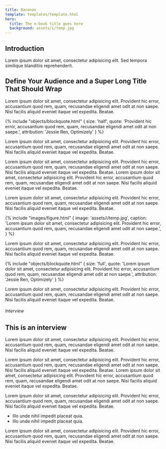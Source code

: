 ```yaml
---
title: Bananas
template: templates/template.html
hero:
  title: The e-book title goes here
  background: assets/i/temp.jpg
---
```


## Introduction

Lorem ipsum dolor sit amet, consectetur adipisicing elit. Sed tempora similique blanditiis reprehenderit.

## Define Your Audience and a Super Long Title That Should Wrap

Lorem ipsum dolor sit amet, consectetur adipisicing elit. Provident hic error, accusantium quod rem, quam, recusandae eligendi amet odit at non saepe. Nisi facilis aliquid eveniet itaque vel expedita. Beatae.

{% include "objects/blockquote.html"
  {
    size: 'half',
    quote: 'Provident hic error, accusantium quod rem, quam, recusandae eligendi amet odit at non saepe.',
    attribution: 'Jessie Ren, Optimizely'
  }
%}

Lorem ipsum dolor sit amet, consectetur adipisicing elit. Provident hic error, accusantium quod rem, quam, recusandae eligendi amet odit at non saepe. Nisi facilis aliquid eveniet itaque vel expedita. Beatae.

Lorem ipsum dolor sit amet, consectetur adipisicing elit. Provident hic error, accusantium quod rem, quam, recusandae eligendi amet odit at non saepe. Nisi facilis aliquid eveniet itaque vel expedita. Beatae. Lorem ipsum dolor sit amet, consectetur adipisicing elit. Provident hic error, accusantium quod rem, quam, recusandae eligendi amet odit at non saepe. Nisi facilis aliquid eveniet itaque vel expedita. Beatae.

Lorem ipsum dolor sit amet, consectetur adipisicing elit. Provident hic error, accusantium quod rem, quam, recusandae eligendi amet odit at non saepe. Nisi facilis aliquid eveniet itaque vel expedita. Beatae.

{% include "images/figure.html"
  {
    image: 'assets/i/temp.jpg',
    caption: 'Lorem ipsum dolor sit amet, consectetur adipisicing elit. Provident hic error, accusantium quod rem, quam, recusandae eligendi amet odit at non saepe.',
  }
%}


Lorem ipsum dolor sit amet, consectetur adipisicing elit. Provident hic error, accusantium quod rem, quam, recusandae eligendi amet odit at non saepe. Nisi facilis aliquid eveniet itaque vel expedita. Beatae.


{% include "objects/blockquote.html"
  {
    size: 'full',
    quote: 'Lorem ipsum dolor sit amet, consectetur adipisicing elit. Provident hic error, accusantium quod rem, quam, recusandae eligendi amet odit at non saepe.',
    attribution: 'Jessie Ren, Optimizely'
  }
%}

Lorem ipsum dolor sit amet, consectetur adipisicing elit. Provident hic error, accusantium quod rem, quam, recusandae eligendi amet odit at non saepe. Nisi facilis aliquid eveniet itaque vel expedita. Beatae.


###### Interview

## This is an interview

Lorem ipsum dolor sit amet, consectetur adipisicing elit. Provident hic error, accusantium quod rem, quam, recusandae eligendi amet odit at non saepe. Nisi facilis aliquid eveniet itaque vel expedita. Beatae.

Lorem ipsum dolor sit amet, consectetur adipisicing elit. Provident hic error, accusantium quod rem, quam, recusandae
eligendi amet odit at non saepe. Nisi facilis aliquid eveniet itaque vel expedita. Beatae. Lorem ipsum dolor sit amet, consectetur adipisicing elit. Provident hic error, accusantium quod rem, quam, recusandae eligendi amet odit at non saepe. Nisi facilis aliquid eveniet itaque vel expedita. Beatae.

Lorem ipsum dolor sit amet, consectetur adipisicing elit. Provident hic error, accusantium quod rem, quam, recusandae eligendi amet odit at non saepe. Nisi facilis aliquid eveniet itaque vel expedita. Beatae.

- Illo unde nihil impedit placeat quia.
- Illo unde nihil impedit placeat quia.

Lorem ipsum dolor sit amet, consectetur adipisicing elit. Provident hic error, accusantium quod rem, quam, recusandae eligendi amet odit at non saepe. Nisi facilis aliquid eveniet itaque vel expedita. Beatae.

